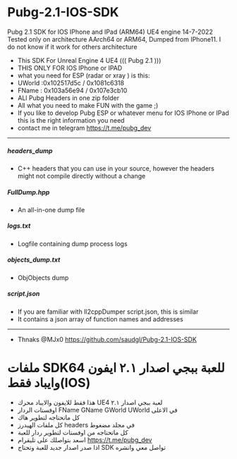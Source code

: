 # Pubg-2.1-IOS-SDK
Pubg 2.1 SDK for IOS IPhone and IPad (ARM64) UE4 engine 14-7-2022
Tested only on architecture AArch64 or ARM64, Dumped from IPhone11. I do not know if it work for others architecture


 * This SDK For Unreal Engine 4 UE4 ((( Pubg 2.1 ))) 
 * THIS ONLY FOR IOS IPhone or IPAD
 * what you need for ESP (radar or xray ) is this:
 * UWorld :0x102517d5c / 0x1081c6318 
 * FName : 0x103a56e94 / 0x107e3cb10 
* ALl Pubg Headers in one zip folder 
* All what you need to make FUN with the game ;)
* If you like to develop Pubg ESP or whatever menu for IOS IPhone or IPad this is the right information you need 
* contact me in telegram https://t.me/pubg_dev
---------------------------------------------
##### headers_dump
* C++ headers that you can use in your source, however the headers might not compile directly without a change

##### FullDump.hpp
* An all-in-one dump file

##### logs.txt
* Logfile containing dump process logs

##### objects_dump.txt
* ObjObjects dump

##### script.json
* If you are familiar with Il2cppDumper script.json, this is similar
* It contains a json array of function names and addresses


------------------
* Thnaks @MJx0
https://github.com/saudgl/Pubg-2.1-IOS-SDK 

# ملفات SDK64 للعبة ببجي اصدار ٢.١ ايفون وايباد فقط(IOS)
* هذا فقط للايفون والايباد محرك UE4  لعبة ببجي اصدار ٢.١
* اوفستات الردار FName GName GWorld UWorld  في الاعلى 
* كل ماتحتاجه لتطوير هاك
* كل ملفات الهيدرز headers في مجلد مضغوط 
* كل ماتحتاجه من اوفستات لتطوير ردار للعبة 
* اسعد بتواصلك على تليقرام https://t.me/pubg_dev 
* اذا صدر اصدار جديد للعبة وتحتاج SDK  تواصل معي وانشره


